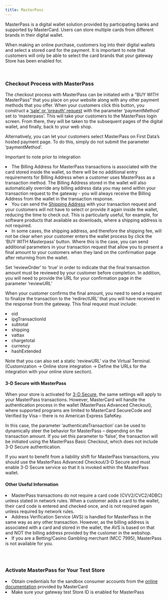 ```yaml
---
title: MasterPass
---
```


<p class="MsoBodyText">
  <span><span><span><span>MasterPass is a digital wallet solution provided by participating banks and supported by MasterCard. Users can store multiple cards from different brands in their digital wallet.</span></span></span></span>
</p>

<p class="MsoBodyText">
  <span><span><span><span>When making an online purchase, customers log into their digital wallets and select a stored card for the payment. It is important to note that customers will only be able to select the card brands that your gateway Store has been enabled for.</span></span></span></span>
</p>

<p class="MsoBodyText">
  &nbsp;
</p>

<h3 class="MsoBodyText">
  <span><span><span><span>Checkout Process with MasterPass</span></span></span></span>
</h3>

<p class="MsoBodyText">
  <span><span><span><span>The checkout process with MasterPass can be initiated with a “BUY WITH MasterPass” that you place on your website along with any other payment methods that you offer. When your customers click this button, you construct a <a href="https://docs.firstdata.com/org/gateway/node/321">‘sale’ or ‘preauth’ request</a> with the parameter ‘paymentMethod’ set to ‘masterpass’. This will take your customers to the MasterPass login screen. From there, they will be taken to the subsequent pages of the digital wallet, and finally, back to your web shop.</span></span></span></span>
</p>

<p class="MsoBodyText">
  <span><span><span><span>Alternatively, you can let your customers select MasterPass on First Data’s hosted payment page. To do this, simply do not submit the parameter ‘paymentMethod’.</span></span></span></span>
</p>

<p class="MsoBodyText">
  <span><span><span><span>Important to note prior to integration</span></span></span></span>
</p>

<li class="MsoBodyText">
  <span><span><span><span>The Billing Address for MasterPass transactions is associated with the card stored inside the wallet, so there will be no additional entry requirements for Billing Address when a customer uses MasterPass as a transaction method. The Billing Address stored in the wallet will also automatically override any billing address data you may send within your transaction request to the gateway - you will always receive the Billing Address from the wallet in the transaction response.</span></span></span></span>
</li>
<li class="MsoBodyText">
  <span><span><span><span>You can send the <a href="https://docs.firstdata.com/org/gateway/node/212">Shipping Address</a> with your transaction request and your customers will not have to select or provide it again inside the wallet, reducing the time to check out. This is particularly useful, for example, for software products that available as downloads, where a shipping address is not required.</span></span></span></span>
</li>
<li class="MsoBodyText">
  <span><span><span><span>In some cases, the shipping address, and therefore the shipping fee, will not be clear when your customer enters the wallet process by click the ‘BUY WITH Masterpass’ button. Where this is the case, you can send additional parameters in your transaction request that allow you to present a final amount to your customers when they land on the confirmation page after returning from the wallet.</span></span></span></span>
</li>

<p class="MsoBodyText">
  <span><span><span><span>Set ‘reviewOrder’ to ‘true’ in order to indicate that the final transaction amount must be reviewed by your customer before completion. In addition, you will need to provide the URL for your confirmation page in the parameter ‘reviewURL’</span></span></span></span>
</p>

<p class="MsoBodyText">
  <span><span><span><span>When your customer confirms the final amount, you need to send a request to finalize the transaction to the ‘redirectURL’ that you will have received in the response from the gateway. This final request must include:</span></span></span></span>
</p>

<li class="MsoBodyText">
  <span><span><span><span>oid</span></span></span></span>
</li>
<li class="MsoBodyText">
  <span><span><span><span>ipgTransactionId</span></span></span></span>
</li>
<li class="MsoBodyText">
  <span><span><span><span>subtotal</span></span></span></span>
</li>
<li class="MsoBodyText">
  <span><span><span><span>shipping</span></span></span></span>
</li>
<li class="MsoBodyText">
  <span><span><span><span>vattax</span></span></span></span>
</li>
<li class="MsoBodyText">
  <span><span><span><span>chargetotal</span></span></span></span>
</li>
<li class="MsoBodyText">
  <span><span><span><span>currency</span></span></span></span>
</li>
<li class="MsoBodyText">
  <span><span><span><span>hashExtended</span></span></span></span>
</li>

<p class="MsoBodyText">
  <span><span><span><span>Note that you can also set a static ‘reviewURL’ via the Virtual Terminal. (Customization -> Online store integration -> Define the URLs for the integration with your online store section).</span></span></span></span>
</p>

<h4 class="MsoBodyText">
  <span><span><span><span>3-D Secure with MasterPass</span></span></span></span>
</h4>

<p class="MsoBodyText">
  <span><span><span><span>When your store is activated for <a href="https://docs.firstdata.com/org/gateway/node/73">3-D Secure</a>, the same settings will apply to your MasterPass transactions. However, MasterCard will handle the authentication process in the wallet (MasterPass Advanced Checkout), where supported programs are limited to MasterCard SecureCode and Verified by Visa – there is no American Express SafeKey. </span></span></span></span>
</p>

<p class="MsoBodyText">
  <span><span><span><span>In this case, the parameter ‘authenticateTransaction’ can be used to dynamically steer the behavior for MasterPass – depending on the transaction amount. If you set this parameter to ‘false’, the transaction will be initiated using the MasterPass Basic Checkout, which does not include 3-D Secure authentication.</span></span></span></span>
</p>

<p class="MsoBodyText">
  <span><span><span><span>If you want to benefit from a liability shift for MasterPass transactions, you should use the MasterPass Advanced Checkout/3-D Secure and must enable 3-D Secure service so that it is invoked within the MasterPass wallet.</span></span></span></span>
</p>

<h4 class="MsoBodyText">
  Other Useful Information
</h4>

<li class="MsoBodyText">
  <span><span><span><span>MasterPass transactions do not require a card code (CVV2/CVC2/4DBC) unless stated in network rules. When a customer adds a card to the wallet, their card code is entered and checked once, and is not required again unless required by network rules.</span></span></span></span>
</li>
<li class="MsoBodyText">
  <span><span><span><span>Address Verification Service (AVS) is handled for MasterPass in the same way as any other transaction. However, as the billing address is associated with a card and stored in the wallet, the AVS is based on that and NOT the billing address provided by the customer in the webshop.</span></span></span></span>
</li>
<li class="MsoBodyText">
  <span><span><span><span>If you are a Betting/Casino Gambling merchant (MCC 7995), MasterPass is not available for you.</span></span></span></span>
</li>

<h3 class="MsoBodyText">
  &nbsp;
</h3>

<h3 class="MsoBodyText">
  <span><span><span><span>Activate MasterPass for Your Test Store</span></span></span></span>
</h3>

<li class="MsoBodyText">
  <span><span><span><span>Obtain credentials for the sandbox consumer accounts from the <a href="https://developer.mastercard.com/documentation/masterpass-merchant-integration-v7/7">online documentation</a> provided by MasterCard</span></span></span></span>
</li>
<li class="MsoBodyText">
  <span><span><span><span>Make sure your gateway test Store ID is enabled for MasterPass</span></span></span></span>
</li>
